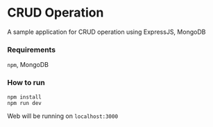 # CRUD Operation
A sample application for CRUD operation using ExpressJS, MongoDB
### Requirements
`npm`, MongoDB
### How to run
```
npm install
npm run dev
```
Web will be running on `localhost:3000`
